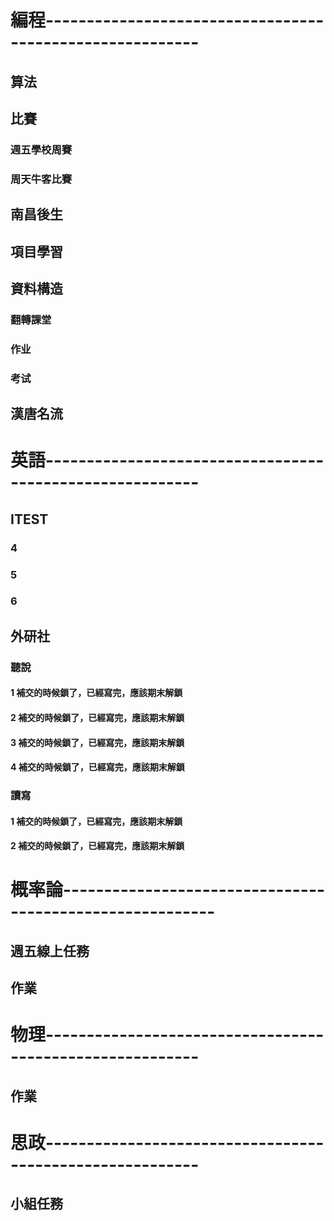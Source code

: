 
# 編程---------------------------------------------------------

## 算法

## 比賽
  ###  週五學校周賽
  ###  周天牛客比賽  

## 南昌後生

## 項目學習

 
## 資料構造
  ### 翻轉課堂
  ### 作业 
  ### 考试

## 漢唐名流


# 英語---------------------------------------------------------

## ITEST 
### 4
### 5
### 6

## 外研社
### 聽說
#### 1 補交的時候鎖了，已經寫完，應該期末解鎖
#### 2 補交的時候鎖了，已經寫完，應該期末解鎖
#### 3 補交的時候鎖了，已經寫完，應該期末解鎖
#### 4 補交的時候鎖了，已經寫完，應該期末解鎖

### 讀寫
#### 1 補交的時候鎖了，已經寫完，應該期末解鎖
#### 2 補交的時候鎖了，已經寫完，應該期末解鎖

# 概率論---------------------------------------------------------

## 週五線上任務
## 作業

# 物理---------------------------------------------------------

## 作業


# 思政---------------------------------------------------------

## 小組任務





